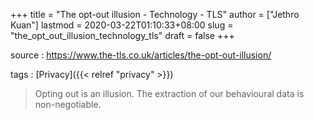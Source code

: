 +++
title = "The opt-out illusion - Technology - TLS"
author = ["Jethro Kuan"]
lastmod = 2020-03-22T01:10:33+08:00
slug = "the_opt_out_illusion_technology_tls"
draft = false
+++

source
: <https://www.the-tls.co.uk/articles/the-opt-out-illusion/>

tags
: [Privacy]({{< relref "privacy" >}})

> Opting out is an illusion. The extraction of our behavioural data is non-negotiable.
